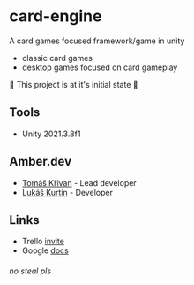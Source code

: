 # card-engine
A card games focused framework/game in unity
- classic card games
- desktop games focused on card gameplay 

🚫 This project is at it's initial state 🚫

## Tools
- Unity 2021.3.8f1

## Amber.dev
- [Tomáš Křivan](https://github.com/KrivanTomas) - Lead developer 
- [Lukáš Kurtin](https://github.com/KurtinLukas) - Developer 

## Links
- Trello [invite](https://trello.com/invite/b/LDxilOwH/5070d90dac6460e89c479a0316817e5c/card-engine)
- Google [docs](https://drive.google.com/drive/folders/1xOyPgcYVkuFlv_Iy8SGFSJBVqbkxPmzL?usp=sharing)

###### no steal pls
